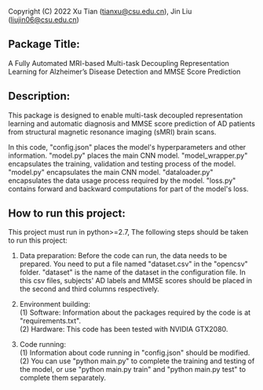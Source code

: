 Copyright (C) 2022 Xu Tian (tianxu@csu.edu.cn), Jin Liu (liujin06@csu.edu.cn)

## Package Title: 
A Fully Automated MRI-based Multi-task Decoupling Representation Learning for Alzheimer’s Disease Detection and MMSE Score Prediction

## Description:   
This package is designed to enable multi-task decoupled representation learning and automatic diagnosis and MMSE score prediction of AD patients from structural magnetic resonance imaging (sMRI) brain scans.

In this code, "config.json" places the model's hyperparameters and other information. "model.py" places the main CNN model. "model_wrapper.py" encapsulates the training, validation and testing process of the model. "model.py" encapsulates the main CNN model. "dataloader.py" encapsulates the data usage process required by the model. "loss.py" contains forward and backward computations for part of the model's loss.

## How to run this project:
This project must run in python>=2.7, The following steps should be taken to run this project:

1. Data preparation: Before the code can run, the data needs to be prepared. You need to put a file named "dataset.csv" in the "opencsv" folder. "dataset" is the name of the dataset in the configuration file. In this csv files, subjects' AD labels and MMSE scores should be placed in the second and third columns respectively.

2. Environment building:  
   (1) Software: Information about the packages required by the code is at "requirements.txt".   
   (2) Hardware: This code has been tested with NVIDIA GTX2080.
   
3. Code running:    
   (1) Information about code running in "config.json" should be modified.   
   (2) You can use "python main.py" to complete the training and testing of the model, or use "python main.py train" and "python main.py test" to complete them separately. 
